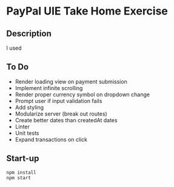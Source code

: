 # PayPal UIE Take Home Exercise

## Description
I used

## To Do
* Render loading view on payment submission
* Implement infinite scrolling
* Render proper currency symbol on dropdown change
* Prompt user if input validation fails
* Add styling
* Modularize server (break out routes)
* Create better dates than createdAt dates
* Linter
* Unit tests
* Expand transactions on click

## Start-up
```
npm install
npm start
```
